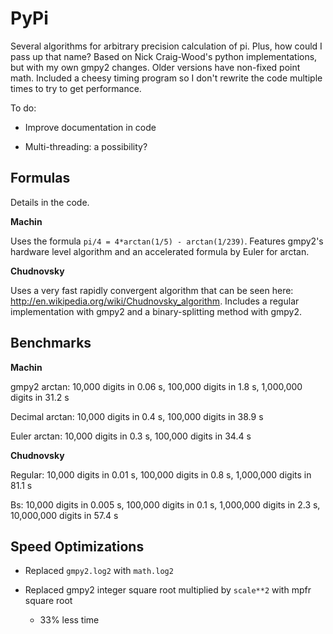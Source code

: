 PyPi
====

Several algorithms for arbitrary precision calculation of pi. Plus, how could I pass up that name? 
Based on Nick Craig-Wood's python implementations, but with my own gmpy2 changes. Older versions have non-fixed point math. Included a cheesy timing program so I don't rewrite the code multiple times to try to get performance. 

To do: 

- Improve documentation in code

- Multi-threading: a possibility?

Formulas
--------
Details in the code.

**Machin** 

Uses the formula `pi/4 = 4*arctan(1/5) - arctan(1/239)`. Features gmpy2's hardware level algorithm and an accelerated formula by Euler for arctan. 

**Chudnovsky**

Uses a very fast rapidly convergent algorithm that can be seen here: http://en.wikipedia.org/wiki/Chudnovsky_algorithm. Includes a regular implementation with gmpy2 and a binary-splitting method with gmpy2.  



Benchmarks
----------

**Machin**

gmpy2 arctan: 	10,000 digits in 0.06 s,	100,000 digits in 1.8 s, 	1,000,000 digits in 31.2 s

Decimal arctan:	10,000 digits in 0.4 s,		100,000 digits in 38.9 s

Euler arctan:	10,000 digits in 0.3 s,		100,000 digits in 34.4 s


**Chudnovsky**

Regular:		10,000 digits in 0.01 s,	100,000 digits in 0.8 s,	1,000,000 digits in 81.1 s	

Bs:				10,000 digits in 0.005 s,	100,000 digits in 0.1 s,	1,000,000 digits in 2.3 s,		10,000,000 digits in 57.4 s

Speed Optimizations 
-------------------

- Replaced `gmpy2.log2` with `math.log2`

- Replaced gmpy2 integer square root multiplied by `scale**2` with mpfr square root
    - 33% less time



